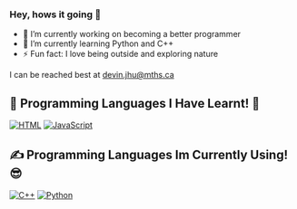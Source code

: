 ### Hey, hows it going 👋
- 🔭 I’m currently working on becoming a better programmer
- 🌱 I’m currently learning Python and C++
- ⚡ Fun fact: I love being outside and exploring nature

I can be reached best at devin.jhu@mths.ca

<h2> 📖 Programming Languages I Have Learnt! 📕 </h2>
<p>
  <a href="https://github.com/search?q=user%3ADevinJhu+language%3Ahtml"><img alt="HTML" src="https://img.shields.io/badge/HTML-E34F26.svg?logo=html5&logoColor=white"></a>
  <a href="https://github.com/search?q=user%3ADevinJhu+language%3Ajavascript"><img alt="JavaScript" src="https://img.shields.io/badge/JavaScript-F7DF1E.svg?logo=javascript&logoColor=black"></a>
  
<h2>✍ Programming Languages Im Currently Using! 😎</h2>
<p>
  <a href="https://github.com/search?q=user%3ADevinJhu+language%3Acpp"><img alt="C++" src="https://custom-icon-badges.herokuapp.com/badge/C++-9C033A.svg?logo=cpp2&logoColor=white"></a>
  <a href="https://github.com/search?q=user%3ADevinJhu+language%3Apython"><img alt="Python" src="https://img.shields.io/badge/Python-14354C.svg?logo=python&logoColor=white"></a>
</p>

<!--
**devin-jhu/Devin-Jhu** is a ✨ _special_ ✨ repository because its `README.md` (this file) appears on your GitHub profile.

